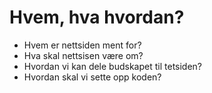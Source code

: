 # Hvem, hva hvordan?

- Hvem er nettsiden ment for?
- Hva skal nettsisen være om?
- Hvordan vi kan dele budskapet til tetsiden?
- Hvordan skal vi sette opp koden?
